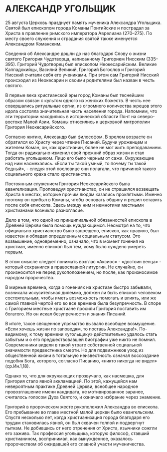 # АЛЕКСАНДР УГОЛЬЩИК

25 августа Церковь празднует память мученика Александра Угольщика. Святой был епископом города Команы Понтийские и пострадал за Христа в правление римского императора Аврелиана (270–275). По месту своего служения и страдания святой также именуется Александром Команским.

Сведения об Александре дошли до нас благодаря Слову о жизни святого Григория Чудотворца, написанному Григорием Нисским (335–395). Григорий Чудотворец был епископом Неокесарийским. Великие Каппадокийцы, Василий Великий, Григорий Богослов и Григорий Нисский считали себя его учениками. При этом сам Григорий Нисский происходил из Неокесарии и своими родителями был назван в честь святого.

В первые века христианской эры город Команы был теснейшим образом связан с культом одного из женских божеств. В честь нее совершались ритуальные оргии, из огромного количества жрецов этого идола состояла значительная часть населения города. Напомним, что эти территории находились в исторической области Понт на северо-востоке Малой Азии. Команы относились к церковной митрополии Григория Неокесарийского.

Согласно житию, Александр был философом. В зрелом возрасте он обратился ко Христу через чтение Писаний. Будучи уроженцем и жителем Коман, он, как христианин, более не мог жить преподаванием. Тогда он радикально изменил свой прежний образ жизни и стал работать угольщиком. Лицо его было черным от сажи. Окружающие над ним насмехались. «Если ты такой умный, то почему ты такой бедный», - следуя этой пословице они полагали, что причиной такого социального краха стало христианство.

Постоянным служением Григория Неокесарийского была евангелизация. Проповедуя христианство, он не страшился возвещать Христа в местах, которые прочим людям казались проклятыми. Именно поэтому он прибыл в Команы, чтобы основать общину и решил оставить после себя епископа. Здесь между ним и немногими местными христианами возникло разногласие.

Дело в том, что одной из принципиальной обязанностей епископа в Древней Церкви была помощь нуждающимся. Несмотря на то, что официально христианство было запрещено, епископ, как правило, был известен и обладал определенным социальным статусом. Это возвышение, одновременно, означало, что в момент гонения на христиан, именно епископ был тем, кому было суждено умереть первым.

В этом смысле следует понимать возглас «Аксиос» - «достоин венца» - который сохранился в православной литургии. Не случайно, он произносится не перед рукоположением, но после, как произносимое народом пророчество.

В мирные времена, когда о гонениях на христиан быстро забывали, возникала искусительная дилемма, должен ли быть епископ человеком состоятельным, чтобы иметь возможность помогать и влиять, или же самой главной чертой его во все времена была безупречность. В споре с Григорием местные христиане просили Григория поставить им богатого. Но он искал безупречности и знания Писаний.

В итоге, такое священное упрямство вызвало всеобщее возмущение. «Если хочешь жизни по заповедям, то поставь Александра!». По-видимому, к тому времени «угольщику» действительно удалось стать забытым и о его предшествовавшей биографии уже никто не помнил. Современники видели в такой утрате собственной социальной значимости предвестника смерти. Но для подвижников уход из общественной жизни в тотальную неизвестность означал воссоздание подобия Бога, которого, согласно Писанию, «никто никогда не видел» (ср.Ин.1,18).

Однако то, что для окружающих прозвучало, как насмешка, для Григория стало явной аккламацией. По этой, кажущейся нам невероятным практике Древней Церкви, всеобщее народное провозглашение имени кандидата, не мотивированное заранее, считалось голосом Духа Святого, и означало избрание через знамение.

Григорий в пророческом жесте рукоположил Александра во епископа. Его пребывание во главе местной малой церкви было евангельским. Спустя несколько лет, когда христианизация города благодаря его трудам становилась явной, он был схвачен толпой и подвергнут пыткам. Не добившись от него отречения от Христа, язычники сожгли его заживо. Так профессия угольщика, которую философ, ставший христианином, воспринимал, как вынужденное, оказалось пророчеством об ожидавшей его славной участи мученичества.
